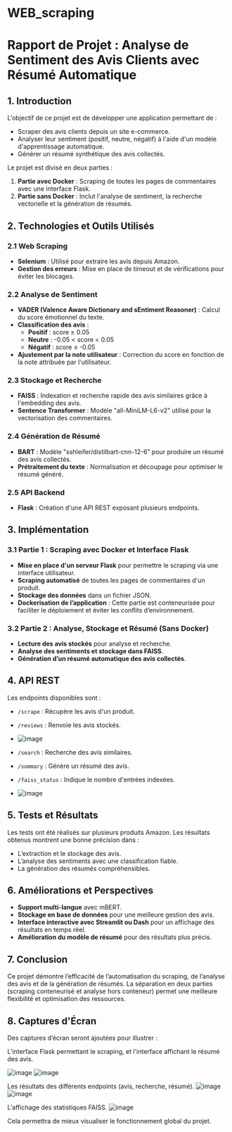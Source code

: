 # WEB_scraping
# Rapport de Projet : Analyse de Sentiment des Avis Clients avec Résumé Automatique

## 1. Introduction
L'objectif de ce projet est de développer une application permettant de :
- Scraper des avis clients depuis un site e-commerce.
- Analyser leur sentiment (positif, neutre, négatif) à l'aide d'un modèle d'apprentissage automatique.
- Générer un résumé synthétique des avis collectés.

Le projet est divisé en deux parties :
1. **Partie avec Docker** : Scraping de toutes les pages de commentaires avec une interface Flask.
2. **Partie sans Docker** : Inclut l'analyse de sentiment, la recherche vectorielle et la génération de résumés.

## 2. Technologies et Outils Utilisés

### 2.1 Web Scraping
- **Selenium** : Utilisé pour extraire les avis depuis Amazon.
- **Gestion des erreurs** : Mise en place de timeout et de vérifications pour éviter les blocages.

### 2.2 Analyse de Sentiment
- **VADER (Valence Aware Dictionary and sEntiment Reasoner)** : Calcul du score émotionnel du texte.
- **Classification des avis** :
  - **Positif** : score ≥ 0.05
  - **Neutre** : -0.05 < score < 0.05
  - **Négatif** : score ≤ -0.05
- **Ajustement par la note utilisateur** : Correction du score en fonction de la note attribuée par l'utilisateur.

### 2.3 Stockage et Recherche
- **FAISS** : Indexation et recherche rapide des avis similaires grâce à l'embedding des avis.
- **Sentence Transformer** : Modèle "all-MiniLM-L6-v2" utilisé pour la vectorisation des commentaires.

### 2.4 Génération de Résumé
- **BART** : Modèle "sshleifer/distilbart-cnn-12-6" pour produire un résumé des avis collectés.
- **Prétraitement du texte** : Normalisation et découpage pour optimiser le résumé généré.

### 2.5 API Backend
- **Flask** : Création d'une API REST exposant plusieurs endpoints.

## 3. Implémentation

### 3.1 Partie 1 : Scraping avec Docker et Interface Flask
- **Mise en place d'un serveur Flask** pour permettre le scraping via une interface utilisateur.
- **Scraping automatisé** de toutes les pages de commentaires d'un produit.
- **Stockage des données** dans un fichier JSON.
- **Dockerisation de l’application** : Cette partie est conteneurisée pour faciliter le déploiement et éviter les conflits d’environnement.

### 3.2 Partie 2 : Analyse, Stockage et Résumé (Sans Docker)
- **Lecture des avis stockés** pour analyse et recherche.
- **Analyse des sentiments et stockage dans FAISS**.
- **Génération d’un résumé automatique des avis collectés**.

## 4. API REST
Les endpoints disponibles sont :
- `/scrape` : Récupère les avis d'un produit.
- `/reviews` : Renvoie les avis stockés.
- ![image](https://github.com/user-attachments/assets/f94bb081-768d-4ce2-9abc-f7c1bad242c7)

- `/search` : Recherche des avis similaires.
- `/summary` : Génère un résumé des avis.
- `/faiss_status` : Indique le nombre d'entrées indexées.
- ![image](https://github.com/user-attachments/assets/3361093f-85c6-4f2c-8767-5e0dd3aaf00e)


## 5. Tests et Résultats
Les tests ont été réalisés sur plusieurs produits Amazon. Les résultats obtenus montrent une bonne précision dans :
- L’extraction et le stockage des avis.
- L’analyse des sentiments avec une classification fiable.
- La génération des résumés compréhensibles.

## 6. Améliorations et Perspectives
- **Support multi-langue** avec mBERT.
- **Stockage en base de données** pour une meilleure gestion des avis.
- **Interface interactive avec Streamlit ou Dash** pour un affichage des résultats en temps réel.
- **Amélioration du modèle de résumé** pour des résultats plus précis.

## 7. Conclusion
Ce projet démontre l’efficacité de l’automatisation du scraping, de l’analyse des avis et de la génération de résumés. La séparation en deux parties (scraping conteneurisé et analyse hors conteneur) permet une meilleure flexibilité et optimisation des ressources.

## 8. Captures d'Écran
Des captures d’écran seront ajoutées pour illustrer :

L’interface Flask permettant le scraping, et l'interface affichant le résumé des avis.

![image](https://github.com/user-attachments/assets/1af32c2f-1c58-49af-9704-870bacfa320c)
![image](https://github.com/user-attachments/assets/9791e627-fc4e-4646-8480-13519e517b91)


Les résultats des différents endpoints (avis, recherche, résumé).
![image](https://github.com/user-attachments/assets/843137ab-622f-4ad0-975e-166abfe114c6)
![image](https://github.com/user-attachments/assets/a19d5eaa-905d-440f-8819-ad046ad564f5)



L'affichage des statistiques FAISS.
![image](https://github.com/user-attachments/assets/5ca63843-e532-4bd0-866e-b956c3ab01a6)



Cela permettra de mieux visualiser le fonctionnement global du projet.

